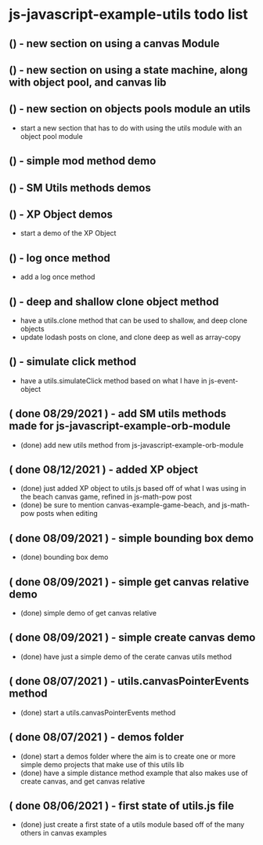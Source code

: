 # js-javascript-example-utils todo list

## () - new section on using a canvas Module

## () - new section on using a state machine, along with object pool, and canvas lib

## () - new section on objects pools module an utils
* start a new section that has to do with using the utils module with an object pool module

## () - simple mod method demo

## () - SM Utils methods demos

## () - XP Object demos
* start a demo of the XP Object

## () - log once method
* add a log once method

## () - deep and shallow clone object method
* have a utils.clone method that can be used to shallow, and deep clone objects
* update lodash posts on clone, and clone deep as well as array-copy

## () - simulate click method
* have a utils.simulateClick method based on what I have in js-event-object

## ( done 08/29/2021 ) - add SM utils methods made for js-javascript-example-orb-module
* (done) add new utils method from js-javascript-example-orb-module

## ( done 08/12/2021 ) - added XP object
* (done) just added XP object to utils.js based off of what I was using in the beach canvas game, refined in js-math-pow post
* (done) be sure to mention canvas-example-game-beach, and js-math-pow posts when editing

## ( done 08/09/2021 ) - simple bounding box demo
* (done) bounding box demo

## ( done 08/09/2021 ) - simple get canvas relative demo
* (done) simple demo of get canvas relative

## ( done 08/09/2021 ) - simple create canvas demo
* (done) have just a simple demo of the cerate canvas utils method

## ( done 08/07/2021 ) - utils.canvasPointerEvents method
* (done) start a utils.canvasPointerEvents method

## ( done 08/07/2021 ) - demos folder
* (done) start a demos folder where the aim is to create one or more simple demo projects that make use of this utils lib
* (done) have a simple distance method example that also makes use of create canvas, and get canvas relative

## ( done 08/06/2021 ) - first state of utils.js file
* (done) just create a first state of a utils module based off of the many others in canvas examples